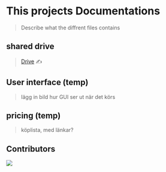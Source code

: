 # This projects Documentations  
> Describe what the diffrent files contains


## shared drive
> [Drive](https://drive.google.com/drive/folders/1GKdPG60LBvru-e2fMha9NIqRZFCKdvjO) ✍️


## User interface (temp)
> lägg in bild hur GUI ser ut när det körs

## pricing (temp)
> köplista, med länkar?

## Contributors

<a href="https://github.com/HugoPersson01/Project-Course-2-KTH-Digital-Training-Equipment/docs/graphs/contributors">
  <img src="https://contrib.rocks/image?repo=HugoPersson01/Project-Course-2-KTH-Digital-Training-Equipment" />
</a>
